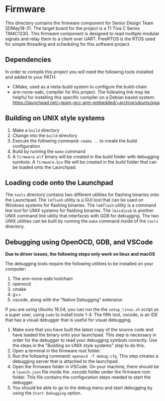 # Firmware

This directory contains the firmware component for Senior Design Team SDMay18-31. The target board for the project is a TI Tiva C Series TM4C123G. This firmware component is designed to read multiple modular signals and relay them to a client over UART. FreeRTOS is the RTOS used for simple threading and scheduling for this software project.

## Dependencies
In order to compile this project you will need the following tools installed and added to your PATH:
* CMake, used as a meta-build system to configure the build-chain
* arm-none-eabi, compiler for this project. The following link may be helpful for installing this specific compiler on a Debian based system: https://launchpad.net/~team-gcc-arm-embedded/+archive/ubuntu/ppa

## Building on UNIX style systems
1. Make a `build` directory
2. Change into the `build` directory
3. Execute the following command: `cmake ..` to create the build configuration
4. Build by running the `make` command
5. A `firmware.elf` binary will be created in the build folder with debugging symbols. A `firmware.bin` file will be created in the build folder that can be loaded onto the Launchpad.

## Loading code onto the Launchpad
The `tools` directory contains two different utilities for flashing binaries onto the Launchpad. The `lmflash` utility is a GUI tool that can be used on Windows systems for flashing binaries. The `lm4flash` utility is a command line tool for UNIX systems for flashing binaries. The `lmicdiusb` is another UNIX command line utility that interfaces with GDB for debugging. The two UNIX utilities can be built by running the `make` command inside of the `tools` directory.

## Debugging using OpenOCD, GDB, and VSCode
**Due to driver issues, the following steps only work on linux and macOS**

The debugging tools require the following utilities to be installed on your computer:
1. The arm-none-eabi toolchain
2. openocd
3. cmake
4. g++
5. vscode, along with the "Native Debugging" extension

If you are using Ubuntu 16.04, you can run the the `setup_linux.sh` script as a super user, using `sudo` to install tools 1-4. The fifth tool, vscode, is an IDE that has a visual debugger that is useful for visual debugging.

1. Make sure that you have built the latest copy of the source code and have loaded the binary onto your launchpad. This step is necessary in order for the debugger to read your debugging symbols correctly. Use the steps in the "Building on UNIX style systems" step to do this.
2. Open a terminal in the firmware root folder.
3. Run the following command: `openocd -f debug.cfg`. This step creates a debugging server that is attached to the launchpad.
5. Open the firmware folder in VSCode. On your machine, there should be a `launch.json` file inside the .vscode folder under the firmware root folder. This file contains the configuration steps needed to start the debugger.
8. You should be able to go to the debug menu and start debugging by using the `Start Debugging` option.